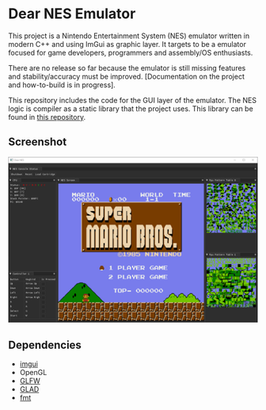 # Dear NES Emulator

This project is a Nintendo Entertainment System (NES) emulator written in modern C++ and using ImGui as graphic layer. It targets to be a emulator focused for game developers, programmers and assembly/OS enthusiasts.

There are no release so far because the emulator is still missing features and stability/accuracy must be improved. [Documentation on the project and how-to-build is in progress].

This repository includes the code for the GUI layer of the emulator. The NES logic is compiler as a static library that the project uses. This library can be found in [this repository](https://github.com/eariassoto/dear_nes_lib). 

## Screenshot

![Dear NES Emulator](screenshot.png)

## Dependencies
+ [imgui](https://github.com/ocornut/imgui)
+ OpenGL
+ [GLFW](https://github.com/glfw/glfw)
+ [GLAD](https://glad.dav1d.de/)
+ [fmt](https://github.com/fmtlib/fmt)
